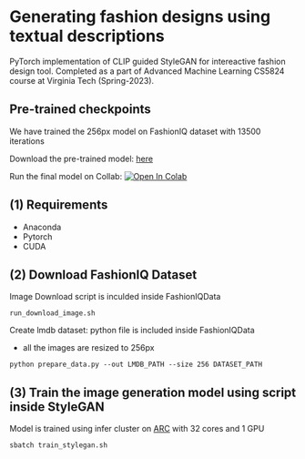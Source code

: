 # Generating fashion designs using textual descriptions 

PyTorch implementation of CLIP guided StyleGAN for intereactive fashion design tool. 
Completed as a part of Advanced Machine Learning CS5824 course at Virginia Tech (Spring-2023).

## Pre-trained checkpoints
We have trained the 256px model on FashionIQ dataset with 13500 iterations

Download the pre-trained model: [here](https://drive.google.com/drive/folders/1iczBUx23GC2-ZQ27nd_jJhnZOL00aGF2?usp=share_link)

Run the final model on Collab: [![Open In Colab](https://colab.research.google.com/assets/colab-badge.svg)](https://colab.research.google.com/drive/1tvbPwxB1VnHlMlpUsNBqvkGKkfY08Eti?usp=sharing)

## (1) Requirements
 - Anaconda
 - Pytorch
 - CUDA

## (2) Download FashionIQ Dataset
Image Download script is inculded inside FashionIQData
``` 
run_download_image.sh
```
Create lmdb dataset: python file is included inside FashionIQData
+ all the images are resized to 256px
```
python prepare_data.py --out LMDB_PATH --size 256 DATASET_PATH
```
## (3) Train the image generation model using script inside StyleGAN
Model is trained using infer cluster on [ARC](https://arc.vt.edu/) with 32 cores and 1 GPU
```
sbatch train_stylegan.sh
```
